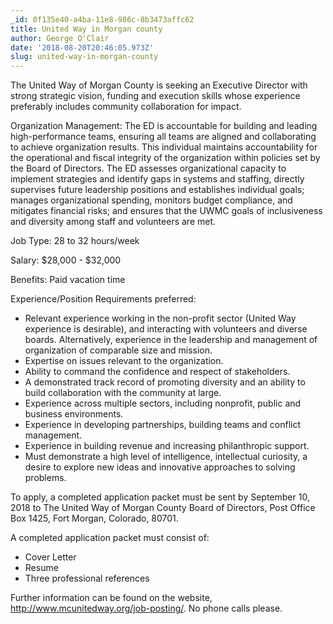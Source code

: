 ```yaml
---
_id: 0f135e40-a4ba-11e8-986c-8b3473affc62
title: United Way in Morgan county
author: George O'Clair
date: '2018-08-20T20:46:05.973Z'
slug: united-way-in-morgan-county
---
```

The United Way of Morgan County is seeking an Executive Director with strong strategic vision, funding and execution skills whose experience preferably includes community collaboration for impact. 

Organization Management: The ED is accountable for building and leading high-performance teams, ensuring all teams are aligned and collaborating to achieve organization results.  This individual maintains accountability for the operational and fiscal integrity of the organization within policies set by the Board of Directors.  The ED assesses organizational capacity to implement strategies and identify gaps in systems and staffing, directly supervises future leadership positions and establishes individual goals; manages organizational spending, monitors budget compliance, and mitigates financial risks; and ensures that the UWMC goals of inclusiveness and diversity among staff and volunteers are met.

Job Type: 28 to 32 hours/week

Salary: $28,000 - $32,000

Benefits: Paid vacation time

Experience/Position Requirements preferred: 

* Relevant experience working in the non-profit sector (United Way experience is desirable), and interacting with volunteers and diverse boards. Alternatively, experience in the leadership and management of organization of comparable size and mission.
* Expertise on issues relevant to the organization.
* Ability to command the confidence and respect of stakeholders.
* A demonstrated track record of promoting diversity and an ability to build collaboration with the community at large.
* Experience across multiple sectors, including nonprofit, public and business environments.
* Experience in developing partnerships, building teams and conflict management.
* Experience in building revenue and increasing philanthropic support.
* Must demonstrate a high level of intelligence, intellectual curiosity, a desire to explore new ideas and innovative approaches to solving problems.

To apply, a completed application packet must be sent by September 10, 2018 to The United Way of Morgan County Board of Directors, Post Office Box 1425, Fort Morgan, Colorado, 80701.

A completed application packet must consist of:

* Cover Letter
* Resume
* Three professional references

Further information can be found on the website, http://www.mcunitedway.org/job-posting/.  No phone calls please.
